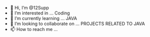 - 👋 Hi, I’m @12Supp
- 👀 I’m interested in ... Coding
- 🌱 I’m currently learning ... JAVA
- 💞️ I’m looking to collaborate on ... PROJECTS RELATED TO JAVA
- 📫 How to reach me ...

<!---
12Supp/12Supp is a ✨ special ✨ repository because its `README.md` (this file) appears on your GitHub profile.
You can click the Preview link to take a look at your changes.
--->
